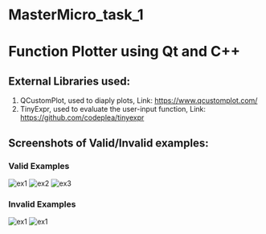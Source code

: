 # MasterMicro_task_1
# Function Plotter using Qt and C++

## External Libraries used:
1. QCustomPlot, used to diaply plots, Link: https://www.qcustomplot.com/
2. TinyExpr, used to evaluate the user-input function, Link: https://github.com/codeplea/tinyexpr

## Screenshots of Valid/Invalid examples:
### Valid Examples
![ex1](https://github.com/osamamuhammad3623/MasterMicro_task_1/blob/main/sc/working_ex1.png)
![ex2](https://github.com/osamamuhammad3623/MasterMicro_task_1/blob/main/sc/working_ex2.png)
![ex3](https://github.com/osamamuhammad3623/MasterMicro_task_1/blob/main/sc/working_ex3.png)

### Invalid Examples
![ex1](https://github.com/osamamuhammad3623/MasterMicro_task_1/blob/main/sc/wrong_ex1.png)
![ex1](https://github.com/osamamuhammad3623/MasterMicro_task_1/blob/main/sc/wrong_ex2.png)
